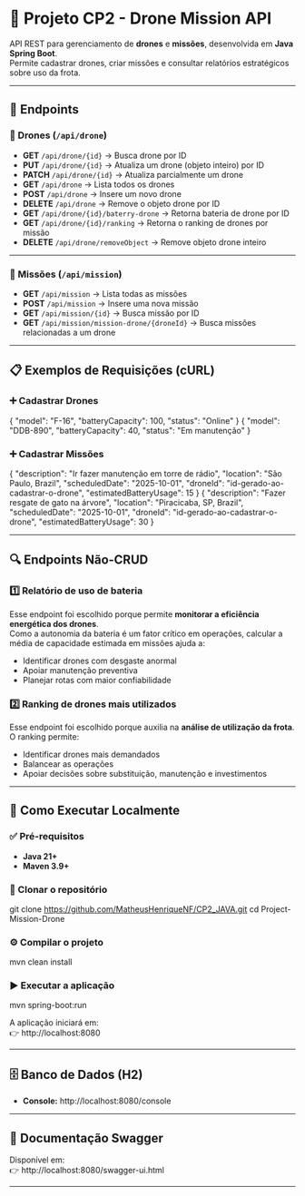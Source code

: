 # 🚁 Projeto CP2 - Drone Mission API  

API REST para gerenciamento de **drones** e **missões**, desenvolvida em **Java Spring Boot**.  
Permite cadastrar drones, criar missões e consultar relatórios estratégicos sobre uso da frota.  

---

## 📌 Endpoints

### 📍 Drones (`/api/drone`)

- **GET** `/api/drone/{id}` → Busca drone por ID  
- **PUT** `/api/drone/{id}` → Atualiza um drone (objeto inteiro) por ID  
- **PATCH** `/api/drone/{id}` → Atualiza parcialmente um drone  
- **GET** `/api/drone` → Lista todos os drones  
- **POST** `/api/drone` → Insere um novo drone  
- **DELETE** `/api/drone` → Remove o objeto drone por ID  
- **GET** `/api/drone/{id}/baterry-drone` → Retorna bateria de drone por ID  
- **GET** `/api/drone/{id}/ranking` → Retorna o ranking de drones por missão  
- **DELETE** `/api/drone/removeObject` → Remove objeto drone inteiro  

---

### 📍 Missões (`/api/mission`)

- **GET** `/api/mission` → Lista todas as missões  
- **POST** `/api/mission` → Insere uma nova missão  
- **GET** `/api/mission/{id}` → Busca missão por ID  
- **GET** `/api/mission/mission-drone/{droneId}` → Busca missões relacionadas a um drone  

---

## 📋 Exemplos de Requisições (cURL)

### ➕ Cadastrar Drones
{ "model": "F-16", "batteryCapacity": 100, "status": "Online" }
{ "model": "DDB-890", "batteryCapacity": 40, "status": "Em manutenção" }

### ➕ Cadastrar Missões
{ 
  "description": "Ir fazer manutenção em torre de rádio", 
  "location": "São Paulo, Brazil", 
  "scheduledDate": "2025-10-01", 
  "droneId": "id-gerado-ao-cadastrar-o-drone", 
  "estimatedBatteryUsage": 15 
}
{ 
  "description": "Fazer resgate de gato na árvore", 
  "location": "Piracicaba, SP, Brazil", 
  "scheduledDate": "2025-10-01", 
  "droneId": "id-gerado-ao-cadastrar-o-drone", 
  "estimatedBatteryUsage": 30 
}

---

## 🔍 Endpoints Não-CRUD  

### 1️⃣ Relatório de uso de bateria  
Esse endpoint foi escolhido porque permite **monitorar a eficiência energética dos drones**.  
Como a autonomia da bateria é um fator crítico em operações, calcular a média de capacidade estimada em missões ajuda a:  
- Identificar drones com desgaste anormal  
- Apoiar manutenção preventiva  
- Planejar rotas com maior confiabilidade  

### 2️⃣ Ranking de drones mais utilizados  
Esse endpoint foi escolhido porque auxilia na **análise de utilização da frota**.  
O ranking permite:  
- Identificar drones mais demandados  
- Balancear as operações  
- Apoiar decisões sobre substituição, manutenção e investimentos  

---

## 🚀 Como Executar Localmente  

### ✅ Pré-requisitos
- **Java 21+**  
- **Maven 3.9+**

### 📂 Clonar o repositório
git clone https://github.com/MatheusHenriqueNF/CP2_JAVA.git
cd Project-Mission-Drone

### ⚙️ Compilar o projeto
mvn clean install

### ▶️ Executar a aplicação
mvn spring-boot:run

A aplicação iniciará em:  
👉 http://localhost:8080  

---

## 🗄️ Banco de Dados (H2)
- **Console:** http://localhost:8080/console  

---

## 📖 Documentação Swagger
Disponível em:  
👉 http://localhost:8080/swagger-ui.html  

---
